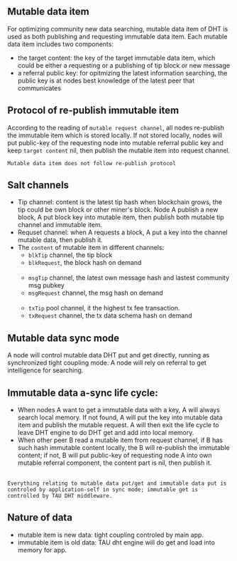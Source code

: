 ## Mutable data item
For optimizing community new data searching, mutable data item of DHT is used as both publishing and requesting immutable data item. Each mutable data item includes two components:
* the target content: the key of the target immutable data item, which could be either a requesting or a publishing of tip block or new message
* a referral public key: for opitmizing the latest information searching, the public key is at nodes best knowledge of the latest peer that communicates
## Protocol of re-publish immutable item
According to the reading of `mutable request channel`, all nodes re-publish the immutable item which is stored locally. If not stored locally, nodes will put public-key of the requesting node into mutable referral public key and keep `target content` nil, then publish the mutable item into request channel.  
``` 
Mutable data item does not follow re-publish protocol
```
## Salt channels
* Tip channel: content is the latest tip hash when blockchain grows, the tip could be own block or other miner's block. Node A publish a new block, A put block key into mutable item, then publish both mutable tip channel and immutable item. 
* Requset channel: when A requests a block, A put a key into the channel mutable data, then publish it.
* The `content` of mutable item in different channels: 
    * `blkTip` channel, the tip block 
    * `blkRequest`, the block hash on demand
    <br><br>
    * `msgTip` channel, the latest own message hash and lastest community msg pubkey
    * `msgRequest` channel, the msg hash on demand
    <br><br>
    * `txTip` pool channel, it the highest tx fee transaction. 
    * `txRequest` channel, the tx data schema hash on demand
    
## Mutable data sync mode
A node will control mutable data DHT put and get directly, running as synchronized tight coupling mode. A node will rely on referral to get intelligence for searching. 
## Immutable data a-sync life cycle: 
* When nodes A want to get a immutable data with a key, A will always search local memory. If not found, A will put the key into mutable data item and publish the mutable request. A will then exit the life cycle to leave DHT engine to do DHT get and add into local memory. 
* When other peer B read a mutable item from request channel, if B has such hash immutable content locally, the B will re-publish the immutable content; if not, B will put public-key of requesting node A into own mutable referral component, the content part is nil, then publish it. <br><br>
```
Everything relating to mutable data put/get and immutable data put is controled by application-self in sync mode; immutable get is controlled by TAU DHT middleware.
```

## Nature of data
* mutable item is new data: tight coupling controled by main app. 
* immutable item is old data: TAU dht engine will do get and load into memory for app. 
